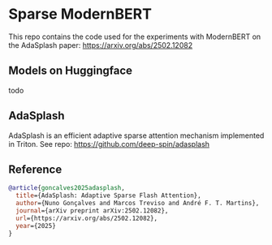 # Sparse ModernBERT

This repo contains the code used for the experiments with ModernBERT on the AdaSplash paper: https://arxiv.org/abs/2502.12082


## Models on Huggingface

todo


## AdaSplash

AdaSplash is an efficient adaptive sparse attention mechanism implemented in Triton. See repo: https://github.com/deep-spin/adasplash


## Reference

```bibtex
@article{goncalves2025adasplash,
  title={AdaSplash: Adaptive Sparse Flash Attention},
  author={Nuno Gonçalves and Marcos Treviso and André F. T. Martins},
  journal={arXiv preprint arXiv:2502.12082},
  url={https://arxiv.org/abs/2502.12082},
  year={2025}
}
```